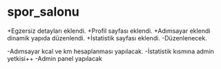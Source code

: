 # spor_salonu

+Egzersiz detayları eklendi.
+Profil sayfası eklendi.
+Adımsayar eklendi dinamik yapıda düzenlendi.
+İstatistik sayfası eklendi. -Düzenlenecek.

-Adımsayar kcal ve km hesaplanması yapılacak.
-İstatistik kısmına admin yetkisi++
-Admin panel yapılacak
